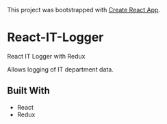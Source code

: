 This project was bootstrapped with [Create React App](https://github.com/facebook/create-react-app).

# React-IT-Logger

React IT Logger with Redux

Allows logging of IT department data.

## Built With

- React
- Redux
